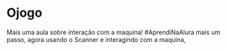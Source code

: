 # Ojogo

Mais uma aula sobre interação com a maquina!
#AprendiNaAlura
mais um passo, agora usando o Scanner e interagindo com a maquina,
